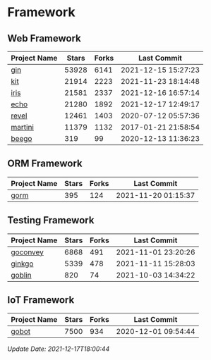 # Framework

## Web Framework
| Project Name | Stars | Forks | Last Commit |
| ------------ | ----- | ----- | ----------- |
| [gin](https://github.com/gin-gonic/gin) | 53928 | 6141 | 2021-12-15 15:27:23 |
| [kit](https://github.com/go-kit/kit) | 21914 | 2223 | 2021-11-23 18:14:48 |
| [iris](https://github.com/kataras/iris) | 21581 | 2337 | 2021-12-16 16:57:14 |
| [echo](https://github.com/labstack/echo) | 21280 | 1892 | 2021-12-17 12:49:17 |
| [revel](https://github.com/revel/revel) | 12461 | 1403 | 2020-07-12 05:57:36 |
| [martini](https://github.com/go-martini/martini) | 11379 | 1132 | 2017-01-21 21:58:54 |
| [beego](https://github.com/astaxie/beego) | 319 | 99 | 2020-12-13 11:36:23 |

## ORM Framework
| Project Name | Stars | Forks | Last Commit |
| ------------ | ----- | ----- | ----------- |
| [gorm](https://github.com/jinzhu/gorm) | 395 | 124 | 2021-11-20 01:15:37 |

## Testing Framework
| Project Name | Stars | Forks | Last Commit |
| ------------ | ----- | ----- | ----------- |
| [goconvey](https://github.com/smartystreets/goconvey) | 6868 | 491 | 2021-11-01 23:20:26 |
| [ginkgo](https://github.com/onsi/ginkgo) | 5339 | 478 | 2021-11-11 15:28:03 |
| [goblin](https://github.com/franela/goblin) | 820 | 74 | 2021-10-03 14:34:22 |

## IoT Framework
| Project Name | Stars | Forks | Last Commit |
| ------------ | ----- | ----- | ----------- |
| [gobot](https://github.com/hybridgroup/gobot) | 7500 | 934 | 2020-12-01 09:54:44 |

*Update Date: 2021-12-17T18:00:44*